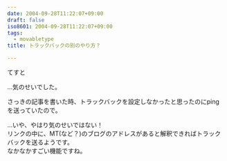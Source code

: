 ```yaml
---
date: 2004-09-28T11:22:07+09:00
draft: false
iso8601: 2004-09-28T11:22:07+09:00
tags:
  - movabletype
title: トラックバックの別のやり方？

---
```


てすと

…気のせいでした。

さっきの記事を書いた時、トラックバックを設定しなかったと思ったのにpingを送っていたので。

…いや、やはり気のせいではない！  
リンクの中に、MT(など？)のブログのアドレスがあると解釈できればトラックバックを送るようです。  
なかなかすごい機能ですね。
